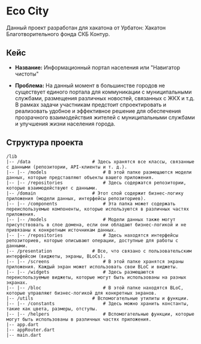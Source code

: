 # Eco City 

Данный проект разработан для хакатона от Урбатон: Хакатон Благотворительного фонда СКБ Контур.

## Кейс 

- **Название:** Информационный портал населения или "Навигатор чистоты" 

- **Проблема:** На данный момент в большинстве городов не существует единого портала для коммуникации с муниципальными службами, размещения различных новостей, связанных с ЖКХ и т.д. В рамках задачи участникам предстоит спроектировать и реализовать удобное и эффективное решение для обеспечения прозрачного взаимодействия жителей с муниципальными службами и улучшения жизни населения города.

## Структура проекта

```
/lib               
|-- /data                       # Здесь хранятся все классы, связанные с данными (репозитории, API-клиенты и т. д.).
|-- |-- /models                     # В этой папке размещаются модели данных, которые представляют объекты вашего приложения.
|-- |-- /repositories               # Здесь содержатся репозитории, которые взаимодействуют с данными. 
|-- /domain                     # Этот слой содержит бизнес-логику приложения (модели данных, интерфейсы репозиториев).
|-- |-- /components                 # Эта папка может содержать переиспользуемые компоненты, которые используются в различных частях приложения. 
|-- |-- /models                     # Модели данных также могут присутствовать в слое домена, если они обладают бизнес-логикой и не привязаны к конкретным источникам данных.
|-- |-- /repositories               # Здесь находятся интерфейсы репозиториев, которые описывают операции, доступные для работы с данными.
|-- /presentation               # Все, что связано с пользовательским интерфейсом (виджеты, экраны, BLoCs).
|-- |-- /screens                    # В этой папке хранятся экраны приложения. Каждый экран может использовать свои BLoC и виджеты.
|-- |-- /widgets                    # Здесь размещаются переиспользуемые виджеты, которые могут быть использованы на разных экранах.
|-- |-- /bloc                       # В этой папке находятся BLoC, которые управляют бизнес-логикой для конкретных экранов.
|-- /utils                      # Вспомогательные утилиты и функции.
|-- |-- /constants                  # Здесь можно хранить константы, такие как цвета, размеры, отступы.
|-- |-- /helpers                    # Вспомогательные функции, которые могут быть использованы в различных частях приложения.
|-- app.dart
|-- appRouter.dart
|-- main.dart
```